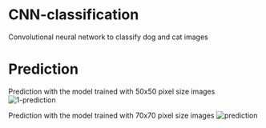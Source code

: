 # CNN-classification
Convolutional neural network to classify dog and cat images
# Prediction
Prediction with the model trained with 50x50 pixel size images
![1-prediction](https://user-images.githubusercontent.com/13776994/75761685-c14b6f00-5d4e-11ea-9d16-e4527147bf81.png)

Prediction with the model trained with 70x70 pixel size images
![prediction](https://user-images.githubusercontent.com/13776994/75761696-c3153280-5d4e-11ea-9433-950165e0941d.png)
